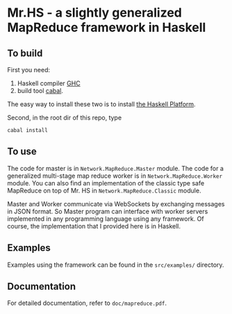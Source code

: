 # Mr.HS - a slightly generalized MapReduce framework in Haskell

## To build
First you need: 

1. Haskell compiler [GHC](https://www.haskell.org/ghc/)
2. build tool [cabal](https://www.haskell.org/cabal/).

The easy way to install these two is to install
[the Haskell Platform](https://www.haskell.org/platform/).

Second, in the root dir of this repo, type
```.shell
cabal install
```

## To use
The code for master is in `Network.MapReduce.Master` module.
The code for a generalized multi-stage map reduce worker is in `Network.MapReduce.Worker` module.
You can also find an implementation of the classic type safe MapReduce on top
of Mr. HS in `Network.MapReduce.Classic` module.

Master and Worker communicate via WebSockets by exchanging messages in JSON format.
So Master program can interface with worker servers implemented in any 
programming language using any framework. Of course, the implementation that 
I provided here is in Haskell.

## Examples
Examples using the framework can be found in the `src/examples/` directory.

## Documentation
For detailed documentation, refer to `doc/mapreduce.pdf`.
